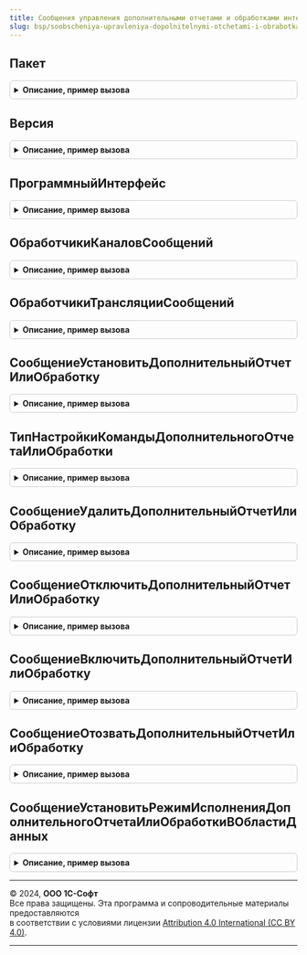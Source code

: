 ```yaml
---
title: Сообщения управления дополнительными отчетами и обработками интерфейс
slug: bsp/soobscheniya-upravleniya-dopolnitelnymi-otchetami-i-obrabotkami-interfeys
---
```



## Пакет
<details style="margin: 1em 0; padding: 0.5em; border: 1px solid #ccc; border-radius: 6px;">

<summary style="font-weight: bold; cursor: pointer;">Описание, пример вызова</summary>

```bsl

// Возвращает пространство имен текущей (используемой вызывающим кодом) версии интерфейса сообщений.
//
// Возвращаемое значение:
//   Строка
//
Функция Пакет() Экспорт
```

Пример вызова
```bsl
Результат = СообщенияУправленияДополнительнымиОтчетамиИОбработкамиИнтерфейс.Пакет() 
```
</details>

## Версия
<details style="margin: 1em 0; padding: 0.5em; border: 1px solid #ccc; border-radius: 6px;">

<summary style="font-weight: bold; cursor: pointer;">Описание, пример вызова</summary>

```bsl

// Возвращает текущую (используемую вызывающим кодом) версию интерфейса сообщений.
//
// Возвращаемое значение:
//   Строка
//
Функция Версия() Экспорт
```

Пример вызова
```bsl
Результат = СообщенияУправленияДополнительнымиОтчетамиИОбработкамиИнтерфейс.Версия() 
```
</details>

## ПрограммныйИнтерфейс
<details style="margin: 1em 0; padding: 0.5em; border: 1px solid #ccc; border-radius: 6px;">

<summary style="font-weight: bold; cursor: pointer;">Описание, пример вызова</summary>

```bsl

// Возвращает название программного интерфейса сообщений.
//
// Возвращаемое значение:
//   Строка
//
Функция ПрограммныйИнтерфейс() Экспорт
```

Пример вызова
```bsl
Результат = СообщенияУправленияДополнительнымиОтчетамиИОбработкамиИнтерфейс.ПрограммныйИнтерфейс() 
```
</details>

## ОбработчикиКаналовСообщений
<details style="margin: 1em 0; padding: 0.5em; border: 1px solid #ccc; border-radius: 6px;">

<summary style="font-weight: bold; cursor: pointer;">Описание, пример вызова</summary>

```bsl

// Выполняет регистрацию обработчиков сообщений в качестве обработчиков каналов обмена сообщениями.
//
// Параметры:
//  МассивОбработчиков - Массив - общие модули или модули менеджеров.
//
Процедура ОбработчикиКаналовСообщений(Знач МассивОбработчиков) Экспорт
```

Пример вызова
```bsl
СообщенияУправленияДополнительнымиОтчетамиИОбработкамиИнтерфейс.ОбработчикиКаналовСообщений(МассивОбработчиков) 
```
</details>

## ОбработчикиТрансляцииСообщений
<details style="margin: 1em 0; padding: 0.5em; border: 1px solid #ccc; border-radius: 6px;">

<summary style="font-weight: bold; cursor: pointer;">Описание, пример вызова</summary>

```bsl

// Выполняет регистрацию обработчиков трансляции сообщений.
//
// Параметры:
//  МассивОбработчиков - Массив - общие модули или модули менеджеров.
//
Процедура ОбработчикиТрансляцииСообщений(Знач МассивОбработчиков) Экспорт
```

Пример вызова
```bsl
СообщенияУправленияДополнительнымиОтчетамиИОбработкамиИнтерфейс.ОбработчикиТрансляцииСообщений(МассивОбработчиков) 
```
</details>

## СообщениеУстановитьДополнительныйОтчетИлиОбработку
<details style="margin: 1em 0; padding: 0.5em; border: 1px solid #ccc; border-radius: 6px;">

<summary style="font-weight: bold; cursor: pointer;">Описание, пример вызова</summary>

```bsl

// Возвращает тип сообщения {HTTP://www.1c.ru/1cFresh/ApplicationExtensions/Management/a.b.c.d}InstallExtension
//
// Параметры:
//  ИспользуемыйПакет - Строка - пространство имен версии интерфейса сообщений, для которой
//    получается тип сообщения.
//
// Возвращаемое значение:
//  ТипОбъектаXDTO
//
Функция СообщениеУстановитьДополнительныйОтчетИлиОбработку(Знач ИспользуемыйПакет = Неопределено) Экспорт
```

Пример вызова
```bsl
Результат = СообщенияУправленияДополнительнымиОтчетамиИОбработкамиИнтерфейс.СообщениеУстановитьДополнительныйОтчетИлиОбработку(ИспользуемыйПакет);
```
</details>

## ТипНастройкиКомандыДополнительногоОтчетаИлиОбработки
<details style="margin: 1em 0; padding: 0.5em; border: 1px solid #ccc; border-radius: 6px;">

<summary style="font-weight: bold; cursor: pointer;">Описание, пример вызова</summary>

```bsl

// Возвращает тип сообщения {HTTP://www.1c.ru/1cFresh/ApplicationExtensions/Management/a.b.c.d}ExtensionCommandSettings
//
// Параметры:
//  ИспользуемыйПакет - Строка - пространство имен версии интерфейса сообщений, для которой
//    получается тип сообщения.
//
// Возвращаемое значение:
//  ТипОбъектаXDTO
//
Функция ТипНастройкиКомандыДополнительногоОтчетаИлиОбработки(Знач ИспользуемыйПакет = Неопределено) Экспорт
```

Пример вызова
```bsl
Результат = СообщенияУправленияДополнительнымиОтчетамиИОбработкамиИнтерфейс.ТипНастройкиКомандыДополнительногоОтчетаИлиОбработки(ИспользуемыйПакет);
```
</details>

## СообщениеУдалитьДополнительныйОтчетИлиОбработку
<details style="margin: 1em 0; padding: 0.5em; border: 1px solid #ccc; border-radius: 6px;">

<summary style="font-weight: bold; cursor: pointer;">Описание, пример вызова</summary>

```bsl

// Возвращает тип сообщения {HTTP://www.1c.ru/1cFresh/ApplicationExtensions/Management/a.b.c.d}DeleteExtension
//
// Параметры:
//  ИспользуемыйПакет - Строка - пространство имен версии интерфейса сообщений, для которой
//    получается тип сообщения.
//
// Возвращаемое значение:
//  ТипОбъектаXDTO
//
Функция СообщениеУдалитьДополнительныйОтчетИлиОбработку(Знач ИспользуемыйПакет = Неопределено) Экспорт
```

Пример вызова
```bsl
Результат = СообщенияУправленияДополнительнымиОтчетамиИОбработкамиИнтерфейс.СообщениеУдалитьДополнительныйОтчетИлиОбработку(ИспользуемыйПакет);
```
</details>

## СообщениеОтключитьДополнительныйОтчетИлиОбработку
<details style="margin: 1em 0; padding: 0.5em; border: 1px solid #ccc; border-radius: 6px;">

<summary style="font-weight: bold; cursor: pointer;">Описание, пример вызова</summary>

```bsl

// Возвращает тип сообщения {HTTP://www.1c.ru/1cFresh/ApplicationExtensions/Management/a.b.c.d}DisableExtension
//
// Параметры:
//  ИспользуемыйПакет - Строка - пространство имен версии интерфейса сообщений, для которой
//    получается тип сообщения.
//
// Возвращаемое значение:
//  ТипОбъектаXDTO
//
Функция СообщениеОтключитьДополнительныйОтчетИлиОбработку(Знач ИспользуемыйПакет = Неопределено) Экспорт
```

Пример вызова
```bsl
Результат = СообщенияУправленияДополнительнымиОтчетамиИОбработкамиИнтерфейс.СообщениеОтключитьДополнительныйОтчетИлиОбработку(ИспользуемыйПакет);
```
</details>

## СообщениеВключитьДополнительныйОтчетИлиОбработку
<details style="margin: 1em 0; padding: 0.5em; border: 1px solid #ccc; border-radius: 6px;">

<summary style="font-weight: bold; cursor: pointer;">Описание, пример вызова</summary>

```bsl

// Возвращает тип сообщения {HTTP://www.1c.ru/1cFresh/ApplicationExtensions/Management/a.b.c.d}EnableExtension
//
// Параметры:
//  ИспользуемыйПакет - Строка - пространство имен версии интерфейса сообщений, для которой
//    получается тип сообщения.
//
// Возвращаемое значение:
//  ТипОбъектаXDTO
//
Функция СообщениеВключитьДополнительныйОтчетИлиОбработку(Знач ИспользуемыйПакет = Неопределено) Экспорт
```

Пример вызова
```bsl
Результат = СообщенияУправленияДополнительнымиОтчетамиИОбработкамиИнтерфейс.СообщениеВключитьДополнительныйОтчетИлиОбработку(ИспользуемыйПакет);
```
</details>

## СообщениеОтозватьДополнительныйОтчетИлиОбработку
<details style="margin: 1em 0; padding: 0.5em; border: 1px solid #ccc; border-radius: 6px;">

<summary style="font-weight: bold; cursor: pointer;">Описание, пример вызова</summary>

```bsl

// Возвращает тип сообщения {HTTP://www.1c.ru/1cFresh/ApplicationExtensions/Management/a.b.c.d}DropExtension
//
// Параметры:
//  ИспользуемыйПакет - Строка - пространство имен версии интерфейса сообщений, для которой
//    получается тип сообщения.
//
// Возвращаемое значение:
//  ТипОбъектаXDTO
//
Функция СообщениеОтозватьДополнительныйОтчетИлиОбработку(Знач ИспользуемыйПакет = Неопределено) Экспорт
```

Пример вызова
```bsl
Результат = СообщенияУправленияДополнительнымиОтчетамиИОбработкамиИнтерфейс.СообщениеОтозватьДополнительныйОтчетИлиОбработку(ИспользуемыйПакет);
```
</details>

## СообщениеУстановитьРежимИсполненияДополнительногоОтчетаИлиОбработкиВОбластиДанных
<details style="margin: 1em 0; padding: 0.5em; border: 1px solid #ccc; border-radius: 6px;">

<summary style="font-weight: bold; cursor: pointer;">Описание, пример вызова</summary>

```bsl

// Возвращает тип сообщения {HTTP://www.1c.ru/1cFresh/ApplicationExtensions/Management/a.b.c.d}SetExtensionSecurityProfile
//
// Параметры:
//  ИспользуемыйПакет - Строка - пространство имен версии интерфейса сообщений, для которой
//    получается тип сообщения.
//
// Возвращаемое значение:
//  ТипОбъектаXDTO
//
Функция СообщениеУстановитьРежимИсполненияДополнительногоОтчетаИлиОбработкиВОбластиДанных(Знач ИспользуемыйПакет = Неопределено) Экспорт
```

Пример вызова
```bsl
Результат = СообщенияУправленияДополнительнымиОтчетамиИОбработкамиИнтерфейс.СообщениеУстановитьРежимИсполненияДополнительногоОтчетаИлиОбработкиВОбластиДанных(ИспользуемыйПакет);
```
</details>

---

© 2024, **ООО 1С-Софт**  
Все права защищены. Эта программа и сопроводительные материалы предоставляются  
в соответствии с условиями лицензии [Attribution 4.0 International (CC BY 4.0)](https://creativecommons.org/licenses/by/4.0/legalcode).

---
